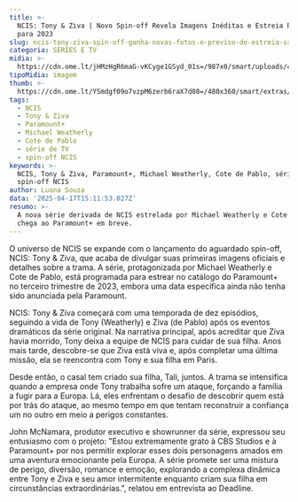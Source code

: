 ```yaml
---
title: >-
  NCIS: Tony & Ziva | Novo Spin-off Revela Imagens Inéditas e Estreia Prevista
  para 2023
slug: ncis-tony-ziva-spin-off-ganha-novas-fotos-e-previso-de-estreia-saiba-tudo
categoria: SÉRIES E TV
midia: >-
  https://cdn.ome.lt/jHMzHgR6maG-vKCyge1GSyd_01s=/987x0/smart/uploads/conteudo/fotos/OMELETE_CAPA_-_2025-04-17T114417.038.png
tipoMidia: imagem
thumb: >-
  https://cdn.ome.lt/YSmdgf09o7vzpM6zerb6raX7d08=/480x360/smart/extras/conteudos/omelete_THUMB_-_2025-04-17T114439.654.png
tags:
  - NCIS
  - Tony & Ziva
  - Paramount+
  - Michael Weatherly
  - Cote de Pablo
  - série de TV
  - spin-off NCIS
keywords: >-
  NCIS, Tony & Ziva, Paramount+, Michael Weatherly, Cote de Pablo, série de TV,
  spin-off NCIS
author: Luana Souza
data: '2025-04-17T15:11:53.027Z'
resumo: >-
  A nova série derivada de NCIS estrelada por Michael Weatherly e Cote de Pablo
  chega ao Paramount+ em breve.
---
```


O universo de NCIS se expande com o lançamento do aguardado spin-off, NCIS: Tony & Ziva, que acaba de divulgar suas primeiras imagens oficiais e detalhes sobre a trama. A série, protagonizada por Michael Weatherly e Cote de Pablo, está programada para estrear no catálogo do Paramount+ no terceiro trimestre de 2023, embora uma data específica ainda não tenha sido anunciada pela Paramount.

NCIS: Tony & Ziva começará com uma temporada de dez episódios, seguindo a vida de Tony (Weatherly) e Ziva (de Pablo) após os eventos dramáticos da série original. Na narrativa principal, após acreditar que Ziva havia morrido, Tony deixa a equipe de NCIS para cuidar de sua filha. Anos mais tarde, descobre-se que Ziva está viva e, após completar uma última missão, ela se reencontra com Tony e sua filha em Paris.

Desde então, o casal tem criado sua filha, Tali, juntos. A trama se intensifica quando a empresa onde Tony trabalha sofre um ataque, forçando a família a fugir para a Europa. Lá, eles enfrentam o desafio de descobrir quem está por trás do ataque, ao mesmo tempo em que tentam reconstruir a confiança um no outro em meio a perigos constantes.

John McNamara, produtor executivo e showrunner da série, expressou seu entusiasmo com o projeto: "Estou extremamente grato à CBS Studios e à Paramount+ por nos permitir explorar esses dois personagens amados em uma aventura emocionante pela Europa. A série promete ser uma mistura de perigo, diversão, romance e emoção, explorando a complexa dinâmica entre Tony e Ziva e seu amor intermitente enquanto criam sua filha em circunstâncias extraordinárias.", relatou em entrevista ao Deadline.
